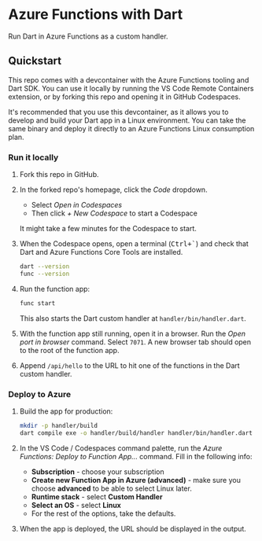 # Azure Functions with Dart

Run Dart in Azure Functions as a custom handler.

## Quickstart

This repo comes with a devcontainer with the Azure Functions tooling and Dart SDK. You can use it locally by running the VS Code Remote Containers extension, or by forking this repo and opening it in GitHub Codespaces.

It's recommended that you use this devcontainer, as it allows you to develop and build your Dart app in a Linux environment. You can take the same binary and deploy it directly to an Azure Functions Linux consumption plan.

### Run it locally

1. Fork this repo in GitHub.

1. In the forked repo's homepage, click the *Code* dropdown.

    * Select *Open in Codespaces*
    * Then click *+ New Codespace* to start a Codespace

    It might take a few minutes for the Codespace to start.

1. When the Codespace opens, open a terminal (<kbd>Ctrl+`</kbd>) and check that Dart and Azure Functions Core Tools are installed.

    ```bash
    dart --version
    func --version
    ```

1. Run the function app:

    ```bash
    func start
    ```

    This also starts the Dart custom handler at `handler/bin/handler.dart`.

1. With the function app still running, open it in a browser. Run the *Open port in browser* command. Select `7071`. A new browser tab should open to the root of the function app.

1. Append `/api/hello` to the URL to hit one of the functions in the Dart custom handler.

### Deploy to Azure

1. Build the app for production:

    ```bash
    mkdir -p handler/build
    dart compile exe -o handler/build/handler handler/bin/handler.dart
    ```
1. In the VS Code / Codespaces command palette, run the *Azure Functions: Deploy to Function App...* command. Fill in the following info:

    - **Subscription** - choose your subscription
    - **Create new Function App in Azure (advanced)** - make sure you choose **advanced** to be able to select Linux later.
    - **Runtime stack** - select **Custom Handler**
    - **Select an OS** - select **Linux**
    - For the rest of the options, take the defaults.

1. When the app is deployed, the URL should be displayed in the output.

